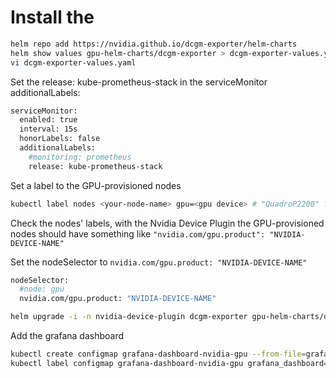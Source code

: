 # Install the 


```bash
helm repo add https://nvidia.github.io/dcgm-exporter/helm-charts
helm show values gpu-helm-charts/dcgm-exporter > dcgm-exporter-values.yaml
vi dcgm-exporter-values.yaml
```

Set the release: kube-prometheus-stack in the serviceMonitor additionalLabels:

```bash
serviceMonitor:
  enabled: true
  interval: 15s
  honorLabels: false
  additionalLabels:
    #monitoring: prometheus
    release: kube-prometheus-stack
```

Set a label to the GPU-provisioned nodes

```bash
kubectl label nodes <your-node-name> gpu=<gpu device> # "QuadroP2200" for me
```

Check the nodes' labels, with the Nvidia Device Plugin the GPU-provisioned nodes should have something like `"nvidia.com/gpu.product": "NVIDIA-DEVICE-NAME"`

Set the nodeSelector to `nvidia.com/gpu.product: "NVIDIA-DEVICE-NAME"`

```bash
nodeSelector:
  #node: gpu
  nvidia.com/gpu.product: "NVIDIA-DEVICE-NAME"
```

```bash
helm upgrade -i -n nvidia-device-plugin dcgm-exporter gpu-helm-charts/dcgm-exporter --values dcgm-exporter-values.yaml
```

Add the grafana dashboard

```bash
kubectl create configmap grafana-dashboard-nvidia-gpu --from-file=grafana-nvidia-gpu.json
kubectl label configmap grafana-dashboard-nvidia-gpu grafana_dashboard="1"
```
